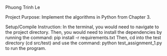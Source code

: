 Phuong Trinh Le

Project Purpose: Implement the algorithms in Python from Chapter 3.

Setup/Compile Instruction: In the terminal, you would need to navigate to the project directory. 
Then, you would need to install the dependencies by running the command: pip install -r requirements.txt 
Then, cd into the test directory (cd src/test) and use the command: python test_assignment_1.py to run the program.
